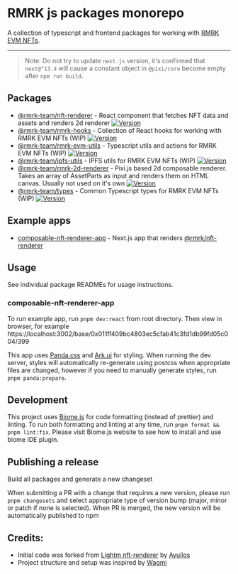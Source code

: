 # RMRK js packages monorepo

A collection of typescript and frontend packages for working with [RMRK EVM NFTs](https://https://evm.rmrk.app).

---

> Note: Do not try to update `next.js` version, it's confirmed that `next@^13.4` will cause a constant object in `@pixi/core` become empty after `npm run build`.


## Packages

- [@rmrk-team/nft-renderer](./packages/nft-renderer) - React component that fetches NFT data and assets and renders 2d renderer <a href="https://www.npmjs.com/package/@rmrk-team/nft-renderer"><picture><source srcset="https://img.shields.io/npm/v/@rmrk-team/nft-renderer?style=flat"><img src="https://img.shields.io/npm/v/@rmrk-team/nft-renderer?style=flat" alt="Version"></picture></a>
- [@rmrk-team/rmrk-hooks](./packages/rmrk-hooks) - Collection of React hooks for working with RMRK EVM NFTs (WIP) <a href="https://www.npmjs.com/package/@rmrk-team/rmrk-hooks"><picture><source srcset="https://img.shields.io/npm/v/@rmrk-team/rmrk-hooks?style=flat"><img src="https://img.shields.io/npm/v/@rmrk-team/rmrk-hooks?style=flat" alt="Version"></picture></a>
- [@rmrk-team/rmrk-evm-utils](./packages/rmrk-evm-utils) - Typescript utils and actions for RMRK EVM NFTs (WIP) <a href="https://www.npmjs.com/package/@rmrk-team/rmrk-evm-utils"><picture><source srcset="https://img.shields.io/npm/v/@rmrk-team/rmrk-evm-utils?style=flat"><img src="https://img.shields.io/npm/v/@rmrk-team/rmrk-evm-utils?style=flat" alt="Version"></picture></a>
- [@rmrk-team/ipfs-utils](./packages/ipfs-utils) - IPFS utils for RMRK EVM NFTs (WIP) <a href="https://www.npmjs.com/package/@rmrk-team/ipfs-utils"><picture><source srcset="https://img.shields.io/npm/v/@rmrk-team/ipfs-utils?style=flat"><img src="https://img.shields.io/npm/v/@rmrk-team/ipfs-utils?style=flat" alt="Version"></picture></a>
- [@rmrk-team/rmrk-2d-renderer](./packages/rmrk-2d-renderer) - Pixi.js based 2d composable renderer. Takes an array of AssetParts as input and renders them on HTML canvas. Usually not used on it's own <a href="https://www.npmjs.com/package/@rmrk-team/rmrk-2d-renderer"><picture><source srcset="https://img.shields.io/npm/v/@rmrk-team/rmrk-2d-renderer?style=flat"><img src="https://img.shields.io/npm/v/@rmrk-team/rmrk-2d-renderer?style=flat" alt="Version"></picture></a>
- [@rmrk-team/types](./packages/types) - Common Typescript types for RMRK EVM NFTs (WIP) <a href="https://www.npmjs.com/package/@rmrk-team/types"><picture><source srcset="https://img.shields.io/npm/v/@rmrk-team/types?style=flat"><img src="https://img.shields.io/npm/v/@rmrk-team/types?style=flat" alt="Version"></picture></a>

## Example apps

- [composable-nft-renderer-app](./apps/composable-nft-renderer-app) - Next.js app that renders [@rmrk/nft-renderer](./packages/nft-renderer)


## Usage
See individual package READMEs for usage instructions.

### composable-nft-renderer-app
To run example app, run `pnpm dev:react` from root directory. Then view in browser, for example https://localhost:3002/base/0x011ff409bc4803ec5cfab41c3fd1db99fd05c004/399

This app uses [Panda.css](https://panda-css.com) and [Ark.ui](https://ark-ui.com) for styling. When running the dev server, styles will automatically re-generate using postcss when appropriate files are changed, however if you need to manually generate styles, run `pnpm panda:prepare`.

## Development

This project uses [Biome.js](https://biomejs.dev) for code formatting (instead of prettier) and linting. To run both formatting and linting at any time, run `pnpm format && pnpm lint:fix`. Please visit Biome.js website to see how to install and use biome IDE plugin.

## Publishing a release

Build all packages and generate a new changeset

When submitting a PR with a change that requires a new version, please run `pnpm changesets` and select appropriate type of version bump (major, minor or patch if none is selected). When PR is merged, the new version will be automatically published to npm


## Credits:

- Initial code was forked from [Lightm nft-renderer](https://github.com/LightmNFT/nft-renderer) by [Ayuilos](https://github.com/Ayuilos)
- Project structure and setup was inspired by [Wagmi](https://github.com/wevm/wagmi)

